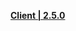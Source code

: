 **[Client | 2.5.0](https://autopatchcn.yuanshen.com/client_app/download/pc_zip/20220125104630_obObq2oqPuPFT2Zt/YuanShen_2.5.0.zip)**
